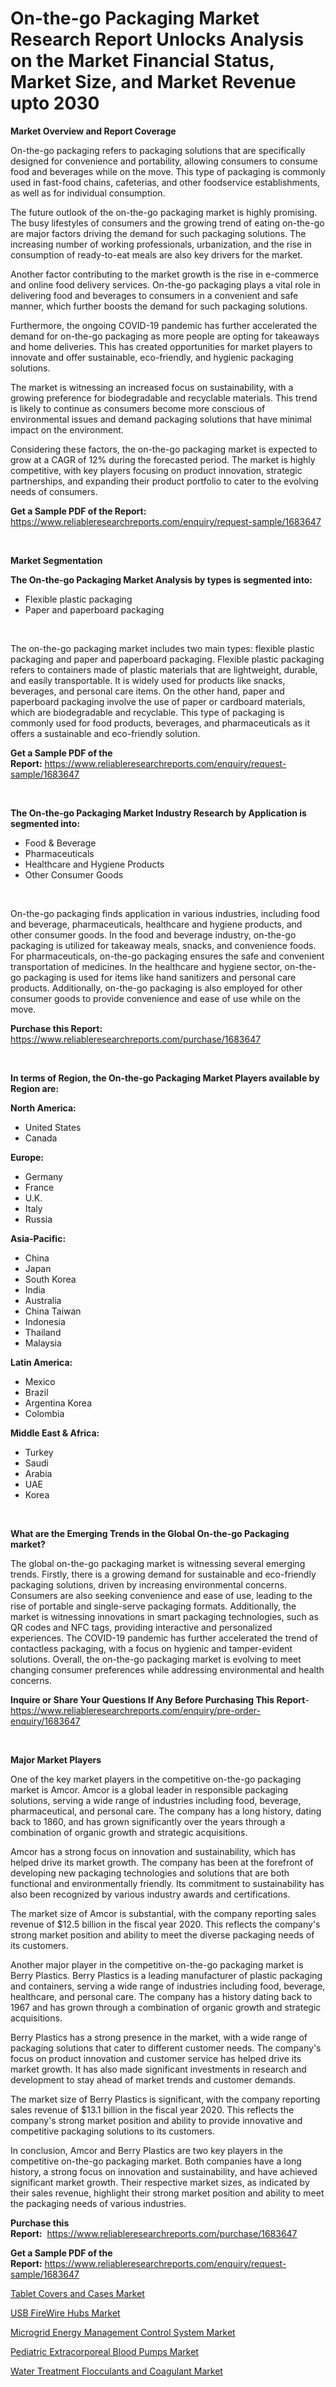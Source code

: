 <p><h1>On-the-go Packaging Market Research Report Unlocks Analysis on the Market Financial Status, Market Size, and Market Revenue upto 2030</h1></p><p><strong>Market Overview and Report Coverage</strong></p>
<p><p>On-the-go packaging refers to packaging solutions that are specifically designed for convenience and portability, allowing consumers to consume food and beverages while on the move. This type of packaging is commonly used in fast-food chains, cafeterias, and other foodservice establishments, as well as for individual consumption.</p><p>The future outlook of the on-the-go packaging market is highly promising. The busy lifestyles of consumers and the growing trend of eating on-the-go are major factors driving the demand for such packaging solutions. The increasing number of working professionals, urbanization, and the rise in consumption of ready-to-eat meals are also key drivers for the market.</p><p>Another factor contributing to the market growth is the rise in e-commerce and online food delivery services. On-the-go packaging plays a vital role in delivering food and beverages to consumers in a convenient and safe manner, which further boosts the demand for such packaging solutions.</p><p>Furthermore, the ongoing COVID-19 pandemic has further accelerated the demand for on-the-go packaging as more people are opting for takeaways and home deliveries. This has created opportunities for market players to innovate and offer sustainable, eco-friendly, and hygienic packaging solutions.</p><p>The market is witnessing an increased focus on sustainability, with a growing preference for biodegradable and recyclable materials. This trend is likely to continue as consumers become more conscious of environmental issues and demand packaging solutions that have minimal impact on the environment.</p><p>Considering these factors, the on-the-go packaging market is expected to grow at a CAGR of 12% during the forecasted period. The market is highly competitive, with key players focusing on product innovation, strategic partnerships, and expanding their product portfolio to cater to the evolving needs of consumers.</p></p>
<p><strong>Get a Sample PDF of the Report:</strong> <a href="https://www.reliableresearchreports.com/enquiry/request-sample/1683647">https://www.reliableresearchreports.com/enquiry/request-sample/1683647</a></p>
<p>&nbsp;</p>
<p><strong>Market Segmentation</strong></p>
<p><strong>The On-the-go Packaging Market Analysis by types is segmented into:</strong></p>
<p><ul><li>Flexible plastic packaging</li><li>Paper and paperboard packaging</li></ul></p>
<p>&nbsp;</p>
<p><p>The on-the-go packaging market includes two main types: flexible plastic packaging and paper and paperboard packaging. Flexible plastic packaging refers to containers made of plastic materials that are lightweight, durable, and easily transportable. It is widely used for products like snacks, beverages, and personal care items. On the other hand, paper and paperboard packaging involve the use of paper or cardboard materials, which are biodegradable and recyclable. This type of packaging is commonly used for food products, beverages, and pharmaceuticals as it offers a sustainable and eco-friendly solution.</p></p>
<p><strong>Get a Sample PDF of the Report:</strong>&nbsp;<a href="https://www.reliableresearchreports.com/enquiry/request-sample/1683647">https://www.reliableresearchreports.com/enquiry/request-sample/1683647</a></p>
<p>&nbsp;</p>
<p><strong>The On-the-go Packaging Market Industry Research by Application is segmented into:</strong></p>
<p><ul><li>Food & Beverage</li><li>Pharmaceuticals</li><li>Healthcare and Hygiene Products</li><li>Other Consumer Goods</li></ul></p>
<p>&nbsp;</p>
<p><p>On-the-go packaging finds application in various industries, including food and beverage, pharmaceuticals, healthcare and hygiene products, and other consumer goods. In the food and beverage industry, on-the-go packaging is utilized for takeaway meals, snacks, and convenience foods. For pharmaceuticals, on-the-go packaging ensures the safe and convenient transportation of medicines. In the healthcare and hygiene sector, on-the-go packaging is used for items like hand sanitizers and personal care products. Additionally, on-the-go packaging is also employed for other consumer goods to provide convenience and ease of use while on the move.</p></p>
<p><strong>Purchase this Report:</strong>&nbsp; <a href="https://www.reliableresearchreports.com/purchase/1683647">https://www.reliableresearchreports.com/purchase/1683647</a></p>
<p>&nbsp;</p>
<p><strong>In terms of Region, the On-the-go Packaging Market Players available by Region are:</strong></p>
<p>
    <p> <strong> North America: </strong>
        <ul>
            <li>United States</li>
            <li>Canada</li>
        </ul>
        </p> 
    <p> <strong> Europe: </strong>
        <ul>
            <li>Germany</li>
            <li>France</li>
            <li>U.K.</li>
            <li>Italy</li>
            <li>Russia</li>
        </ul>
        </p> 
    <p> <strong> Asia-Pacific: </strong>
        <ul>
            <li>China</li>
            <li>Japan</li>
            <li>South Korea</li>
            <li>India</li>
            <li>Australia</li>
            <li>China Taiwan</li>
            <li>Indonesia</li>
            <li>Thailand</li>
            <li>Malaysia</li>
        </ul>
        </p> 
    <p> <strong> Latin America: </strong>
        <ul>
            <li>Mexico</li>
            <li>Brazil</li>
            <li>Argentina Korea</li>
            <li>Colombia</li>
        </ul>
        </p> 
    <p> <strong> Middle East & Africa: </strong>
        <ul>
            <li>Turkey</li>
            <li>Saudi</li>
            <li>Arabia</li>
            <li>UAE</li>
            <li>Korea</li>
        </ul>
    </p>
    </p>
<p>&nbsp;</p>
<p><strong>What are the Emerging Trends in the Global On-the-go Packaging market?</strong></p>
<p><p>The global on-the-go packaging market is witnessing several emerging trends. Firstly, there is a growing demand for sustainable and eco-friendly packaging solutions, driven by increasing environmental concerns. Consumers are also seeking convenience and ease of use, leading to the rise of portable and single-serve packaging formats. Additionally, the market is witnessing innovations in smart packaging technologies, such as QR codes and NFC tags, providing interactive and personalized experiences. The COVID-19 pandemic has further accelerated the trend of contactless packaging, with a focus on hygienic and tamper-evident solutions. Overall, the on-the-go packaging market is evolving to meet changing consumer preferences while addressing environmental and health concerns.</p></p>
<p><strong>Inquire or Share Your Questions If Any Before Purchasing This Report</strong>- <a href="https://www.reliableresearchreports.com/enquiry/pre-order-enquiry/1683647">https://www.reliableresearchreports.com/enquiry/pre-order-enquiry/1683647</a></p>
<p>&nbsp;</p>
<p><strong>Major Market Players</strong></p>
<p><p>One of the key market players in the competitive on-the-go packaging market is Amcor. Amcor is a global leader in responsible packaging solutions, serving a wide range of industries including food, beverage, pharmaceutical, and personal care. The company has a long history, dating back to 1860, and has grown significantly over the years through a combination of organic growth and strategic acquisitions.</p><p>Amcor has a strong focus on innovation and sustainability, which has helped drive its market growth. The company has been at the forefront of developing new packaging technologies and solutions that are both functional and environmentally friendly. Its commitment to sustainability has also been recognized by various industry awards and certifications.</p><p>The market size of Amcor is substantial, with the company reporting sales revenue of $12.5 billion in the fiscal year 2020. This reflects the company's strong market position and ability to meet the diverse packaging needs of its customers.</p><p>Another major player in the competitive on-the-go packaging market is Berry Plastics. Berry Plastics is a leading manufacturer of plastic packaging and containers, serving a wide range of industries including food, beverage, healthcare, and personal care. The company has a history dating back to 1967 and has grown through a combination of organic growth and strategic acquisitions.</p><p>Berry Plastics has a strong presence in the market, with a wide range of packaging solutions that cater to different customer needs. The company's focus on product innovation and customer service has helped drive its market growth. It has also made significant investments in research and development to stay ahead of market trends and customer demands.</p><p>The market size of Berry Plastics is significant, with the company reporting sales revenue of $13.1 billion in the fiscal year 2020. This reflects the company's strong market position and ability to provide innovative and competitive packaging solutions to its customers.</p><p>In conclusion, Amcor and Berry Plastics are two key players in the competitive on-the-go packaging market. Both companies have a long history, a strong focus on innovation and sustainability, and have achieved significant market growth. Their respective market sizes, as indicated by their sales revenue, highlight their strong market position and ability to meet the packaging needs of various industries.</p></p>
<p><strong>Purchase this Report:</strong>&nbsp;&nbsp;<a href="https://www.reliableresearchreports.com/purchase/1683647">https://www.reliableresearchreports.com/purchase/1683647</a></p>
<p></p>
<p><strong>Get a Sample PDF of the Report:</strong>&nbsp;<a href="https://www.reliableresearchreports.com/enquiry/request-sample/1683647">https://www.reliableresearchreports.com/enquiry/request-sample/1683647</a></p>
<p><p><a href="https://github.com/BryceTownsendr/Market-Research-Report-List-1/blob/main/tablet-covers-and-cases-market.md">Tablet Covers and Cases Market</a></p><p><a href="https://github.com/ChiragRp1/Market-Research-Report-List-1/blob/main/usb-firewire-hubs-market.md">USB FireWire Hubs Market</a></p><p><a href="https://medium.com/@grab.track.out/microgrid-energy-management-control-system-market-report-reveals-the-latest-trends-and-growth-7140a8cc17a9">Microgrid Energy Management Control System Market</a></p><p><a href="https://www.linkedin.com/pulse/pediatric-extracorporeal-blood-pumps-market-challenges-h3wke/">Pediatric Extracorporeal Blood Pumps Market</a></p><p><a href="https://medium.com/@plan.sock.color/analyzing-water-treatment-flocculants-and-coagulant-market-global-industry-perspective-and-225164aa05b7">Water Treatment Flocculants and Coagulant Market</a></p></p>